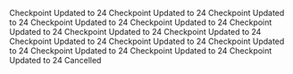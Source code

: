 Checkpoint Updated to 24
Checkpoint Updated to 24
Checkpoint Updated to 24
Checkpoint Updated to 24
Checkpoint Updated to 24
Checkpoint Updated to 24
Checkpoint Updated to 24
Checkpoint Updated to 24
Checkpoint Updated to 24
Checkpoint Updated to 24
Checkpoint Updated to 24
Checkpoint Updated to 24
Checkpoint Updated to 24
Checkpoint Updated to 24
Cancelled
